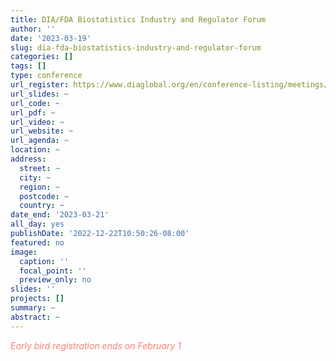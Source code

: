 ```yaml
---
title: DIA/FDA Biostatistics Industry and Regulator Forum
author: ''
date: '2023-03-19'
slug: dia-fda-biostatistics-industry-and-regulator-forum
categories: []
tags: []
type: conference
url_register: https://www.diaglobal.org/en/conference-listing/meetings/2023/03/biostatistics-industry-and-regulator-forum
url_slides: ~
url_code: ~
url_pdf: ~
url_video: ~
url_website: ~
url_agenda: ~
location: ~
address:
  street: ~
  city: ~
  region: ~
  postcode: ~
  country: ~
date_end: '2023-03-21'
all_day: yes
publishDate: '2022-12-22T10:50:26-08:00'
featured: no
image:
  caption: ''
  focal_point: ''
  preview_only: no
slides: ''
projects: []
summary: ~
abstract: ~
---
```

<span style="color: salmon;">*Early bird registration ends on February 1*</span>

<!--more-->
